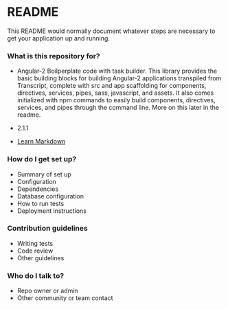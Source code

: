 # README #

This README would normally document whatever steps are necessary to get your application up and running.

### What is this repository for? ###

* Angular-2 Boilperplate code with task builder. This library provides the basic building blocks for building Angular-2 applications transpiled from Transcript, complete with src and app scaffolding for components, directives, services, pipes, sass, javascript, and assets. It also comes initialized with npm commands to easily build components, directives, services, and pipes through the command line. More on this later in the readme.
* 2.1.1

* [Learn Markdown](https://bitbucket.org/tutorials/markdowndemo)

### How do I get set up? ###

* Summary of set up
* Configuration
* Dependencies
* Database configuration
* How to run tests
* Deployment instructions

### Contribution guidelines ###

* Writing tests
* Code review
* Other guidelines

### Who do I talk to? ###

* Repo owner or admin
* Other community or team contact